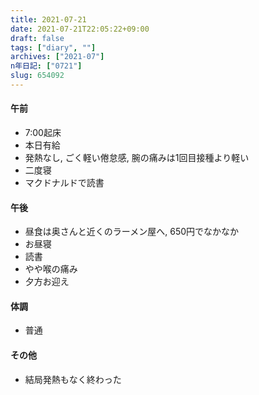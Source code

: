```yaml
---
title: 2021-07-21
date: 2021-07-21T22:05:22+09:00
draft: false
tags: ["diary", ""]
archives: ["2021-07"]
n年日記: ["0721"]
slug: 654092
---
```

#### 午前
- 7:00起床
- 本日有給
- 発熱なし, ごく軽い倦怠感, 腕の痛みは1回目接種より軽い
- 二度寝
- マクドナルドで読書
#### 午後
- 昼食は奥さんと近くのラーメン屋へ, 650円でなかなか
- お昼寝
- 読書
- やや喉の痛み
- 夕方お迎え
#### 体調
- 普通
#### その他
- 結局発熱もなく終わった